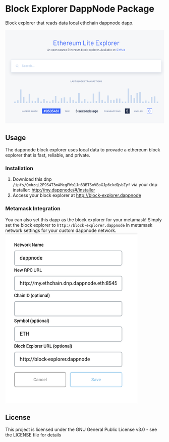 # Block Explorer DappNode Package

Block explorer that reads data local ethchain dappnode dapp.

![block-explorer-screenshot](block-explorer-screenshot.png)

## Usage
The dappnode block explorer uses local data to provade a ethereum block explorer that is fast, reliable, and private.

### Installation
1. Download this dnp `/ipfs/QmbzqL2F9S4T3mAMcgFWo1Jn63BTSmVBoGJp6ckdQsbZyf` via your dnp installer: http://my.dappnode/#/installer
2. Access your block explorer at http://block-explorer.dappnode

### Metamask Integration
You can also set this dapp as the block explorer for your metamask!
Simply set the block explorer to `http://block-explorer.dappnode` in metamask network settings for your custom dappnode network.
![metamask-network-settings](./metamask-network-settings.png)

## License
This project is licensed under the GNU General Public License v3.0 - see the LICENSE file for details
